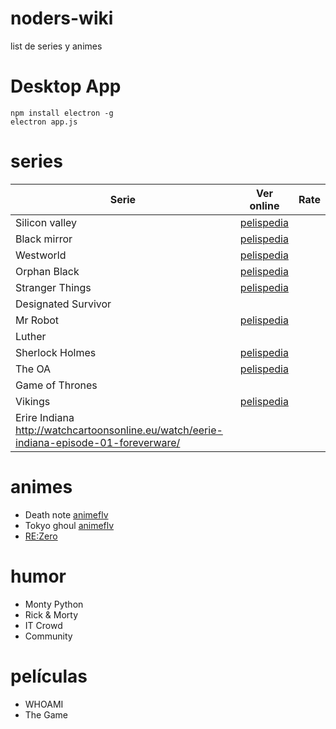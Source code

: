 # noders-wiki
list de series y animes

# Desktop App 
```
npm install electron -g
electron app.js
```

# series

| Serie |  Ver online | Rate |
| --- | --- | --- |
| Silicon valley | [pelispedia](http://www.pelispedia.tv/serie/silicon-valley/) | |
| Black mirror | [pelispedia](http://www.pelispedia.tv/serie/black-mirror/) | |
| Westworld | [pelispedia](http://www.pelispedia.tv/serie/westworld/) | |
| Orphan Black | [pelispedia](http://www.pelispedia.tv/serie/orphan-black/) | |
| Stranger Things | [pelispedia](www.pelispedia.tv/serie/stranger-things-/) | |
| Designated Survivor | | |
| Mr Robot | [pelispedia](http://www.pelispedia.tv/serie/mr-robot/) | |
| Luther | | |
| Sherlock Holmes | [pelispedia](http://www.pelispedia.tv/serie/sherlock/) | |
| The OA | [pelispedia](www.pelispedia.tv/serie/the-oa/) | |
| Game of Thrones | | |
| Vikings | [pelispedia](http://www.pelispedia.tv/serie/vikings/) | |
| Erire Indiana http://watchcartoonsonline.eu/watch/eerie-indiana-episode-01-foreverware/

# animes
- Death note [animeflv](http://animeflv.me/Anime/9814/death-note-hd/)
- Tokyo ghoul [animeflv](http://animeflv.net/anime/1388/tokyo-ghoul)
- [RE:Zero](http://www.crunchyroll.com/rezero-starting-life-in-another-world-)

# humor
- Monty Python
- Rick & Morty
- IT Crowd
- Community

# películas
- WHOAMI
- The Game
